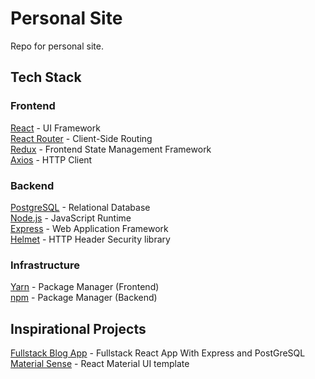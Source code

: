 # Personal Site

Repo for personal site.

## Tech Stack

### Frontend
[React](https://reactjs.org/) - UI Framework\
[React Router](https://reacttraining.com/react-router/) - Client-Side Routing\
[Redux](https://redux.js.org/) - Frontend State Management Framework\
[Axios](https://github.com/axios/axios) - HTTP Client

### Backend
[PostgreSQL](https://www.postgresql.org/) - Relational Database\
[Node.js](https://nodejs.org/en/) - JavaScript Runtime\
[Express](https://expressjs.com/) - Web Application Framework\
[Helmet](https://helmetjs.github.io/) - HTTP Header Security library

### Infrastructure
[Yarn](https://yarnpkg.com/) - Package Manager (Frontend)\
[npm](https://www.npmjs.com/) - Package Manager (Backend)

## Inspirational Projects
[Fullstack Blog App](https://www.freecodecamp.org/news/fullstack-react-blog-app-with-express-and-psql/) - Fullstack React App With Express and PostGreSQL\
[Material Sense](https://github.com/alexanmtz/material-sense) - React Material UI template
